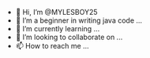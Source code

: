 - 👋 Hi, I’m @MYLESBOY25
- 👀 I’m a beginner in writing java code  ...
- 🌱 I’m currently learning ...
- 💞️ I’m looking to collaborate on ...
- 📫 How to reach me ...

<!---
MYLESBOY25/MYLESBOY25 is a ✨ special ✨ repository because its `README.md` (this file) appears on your GitHub profile.
You can click the Preview link to take a look at your changes.
--->
